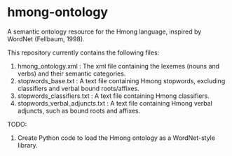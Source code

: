 # hmong-ontology
A semantic ontology resource for the Hmong language, inspired by WordNet (Fellbaum, 1998).

This repository currently contains the following files:
1. hmong_ontology.xml : The xml file containing the lexemes (nouns and verbs) and their semantic categories.
2. stopwords_base.txt : A text file containing Hmong stopwords, excluding classifiers and verbal bound roots/affixes.
3. stopwords_classifiers.txt : A text file containing Hmong classifiers.
4. stopwords_verbal_adjuncts.txt : A text file containing Hmong verbal adjuncts, such as bound roots and affixes.

TODO:
1. Create Python code to load the Hmong ontology as a WordNet-style library.
